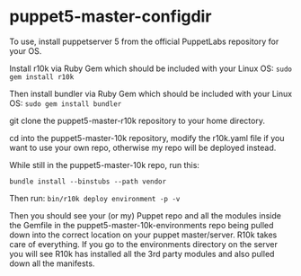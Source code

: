 # puppet5-master-configdir

To use, install puppetserver 5 from the official PuppetLabs repository for your OS.

Install r10k via Ruby Gem which should be included with your Linux OS:
```sudo gem install r10k```

Then install bundler via Ruby Gem which should be included with your Linux OS:
```sudo gem install bundler```

git clone the puppet5-master-r10k repository to your home directory.

cd into the puppet5-master-10k repository, modify the r10k.yaml file if you want to use your own repo, otherwise my repo will be deployed instead.

While still in the puppet5-master-10k repo, run this:

```bundle install --binstubs --path vendor```

Then run: 
```bin/r10k deploy environment -p -v```

Then you should see your (or my) Puppet repo and all the modules inside the Gemfile in the puppet5-master-10k-environments repo being pulled down into the correct location on your puppet master/server.
R10k takes care of everything. If you go to the environments directory on the server you will see R10k has installed all the 3rd party modules and also pulled down all the manifests.
